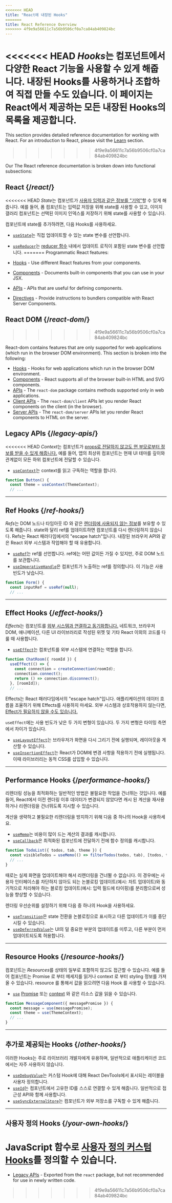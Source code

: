 ```yaml
---
<<<<<<< HEAD
title: "React에 내장된 Hooks"
=======
title: React Reference Overview
>>>>>>> 4f9e9a56611c7a56b9506cf0a7ca84ab409824bc
---
```


<Intro>

<<<<<<< HEAD
*Hooks*는 컴포넌트에서 다양한 React 기능을 사용할 수 있게 해줍니다. 내장된 Hooks를 사용하거나 조합하여 직접 만들 수도 있습니다. 이 페이지는 React에서 제공하는 모든 내장된 Hooks의 목록을 제공합니다.
=======
This section provides detailed reference documentation for working with React. For an introduction to React, please visit the [Learn](/learn) section.
>>>>>>> 4f9e9a56611c7a56b9506cf0a7ca84ab409824bc

</Intro>

Our The React reference documentation is broken down into functional subsections:

## React {/*react*/}

<<<<<<< HEAD
*State*는 컴포넌트가 [사용자 입력과 같은 정보를 "기억"](/learn/state-a-components-memory)할 수 있게 해줍니다. 예를 들어, 폼 컴포넌트는 입력값 저장을 위해 state를 사용할 수 있고, 이미지 갤러리 컴포넌트는 선택된 이미지 인덱스를 저장하기 위해 state를 사용할 수 있습니다.

컴포넌트에 state를 추가하려면, 다음 Hooks를 사용하세요.

* [`useState`](/reference/react/useState)는 직접 업데이트할 수 있는 state 변수를 선언합니다.
* [`useReducer`](/reference/react/useReducer)는 [reducer 함수](/learn/extracting-state-logic-into-a-reducer) 내에서 업데이트 로직이 포함된 state 변수를 선언합니다.
=======
Programmatic React features:

* [Hooks](/reference/react/hooks) - Use different React features from your components.
* [Components](/reference/react/components) - Documents built-in components that you can use in your JSX.
* [APIs](/reference/react/apis) - APIs that are useful for defining components.
* [Directives](/reference/react/directives) - Provide instructions to bundlers compatible with React Server Components.

## React DOM {/*react-dom*/}
>>>>>>> 4f9e9a56611c7a56b9506cf0a7ca84ab409824bc

React-dom contains features that are only supported for web applications (which run in the browser DOM environment). This section is broken into the following:

* [Hooks](/reference/react-dom/hooks) - Hooks for web applications which run in the browser DOM environment.
* [Components](/reference/react-dom/components) - React supports all of the browser built-in HTML and SVG components.
* [APIs](/reference/react-dom) - The `react-dom` package contains methods supported only in web applications.
* [Client APIs](/reference/react-dom/client) - The `react-dom/client` APIs let you render React components on the client (in the browser).
* [Server APIs](/reference/react-dom/server) - The `react-dom/server` APIs let you render React components to HTML on the server.

## Legacy APIs {/*legacy-apis*/}

<<<<<<< HEAD
*Context*는 컴포넌트가 [props로 전달하지 않고도 먼 부모로부터 정보를 받을 수 있게 해줍니다.](/learn/passing-props-to-a-component) 예를 들어, 앱의 최상위 컴포넌트는 현재 UI 테마를 깊이와 관계없이 모든 하위 컴포넌트에 전달할 수 있습니다.

* [`useContext`](/reference/react/useContext)는 context를 읽고 구독하는 역할을 합니다.

```js
function Button() {
  const theme = useContext(ThemeContext);
  // ...
```

---

## Ref Hooks {/*ref-hooks*/}

*Refs*는 DOM 노드나 타임아웃 ID 와 같은 [렌더링에 사용되지 않는 정보](/learn/referencing-values-with-refs)를 보유할 수 있도록 해줍니다. state와 달리 ref를 업데이트하면 컴포넌트를 다시 렌더링하지 않습니다. Refs는 React 패러다임에서의 "escape hatch"입니다. 내장된 브라우저 API와 같은 React 외부 시스템과 작업해야 할 때 유용합니다.

* [`useRef`](/reference/react/useRef)는 ref를 선언합니다. ref에는 어떤 값이든 가질 수 있지만, 주로 DOM 노드를 보관합니다.
* [`useImperativeHandle`](/reference/react/useImperativeHandle)은 컴포넌트가 노출하는 ref를 정의합니다. 이 기능은 사용 빈도가 낮습니다.

```js
function Form() {
  const inputRef = useRef(null);
  // ...
```

---

## Effect Hooks {/*effect-hooks*/}

*Effects*는 컴포넌트를 [외부 시스템과 연결하고 동기화합니다.](/learn/synchronizing-with-effects) 네트워크, 브라우저 DOM, 애니메이션, 다른 UI 라이브러리로 작성된 위젯 및 기타 React 이외의 코드를 다룰 때 사용합니다.

* [`useEffect`](/reference/react/useEffect)는 컴포넌트를 외부 시스템에 연결하는 역할을 합니다.

```js
function ChatRoom({ roomId }) {
  useEffect(() => {
    const connection = createConnection(roomId);
    connection.connect();
    return () => connection.disconnect();
  }, [roomId]);
  // ...
```

Effects는 React 패러다임에서의 "escape hatch"입니다. 애플리케이션의 데이터 흐름을 조율하기 위해 Effects를 사용하지 마세요. 외부 시스템과 상호작용하지 않는다면, [Effect가 필요하지 않을 수도 있습니다.](/learn/you-might-not-need-an-effect)

`useEffect`에는 사용 빈도가 낮은 두 가지 변형이 있습니다. 두 가지 변형은 타이밍 측면에서 차이가 있습니다.

* [`useLayoutEffect`](/reference/react/useLayoutEffect)는 브라우저가 화면을 다시 그리기 전에 실행되며, 레이아웃을 계산할 수 있습니다.
* [`useInsertionEffect`](/reference/react/useInsertionEffect)는 React가 DOM에 변경 사항을 적용하기 전에 실행됩니다. 이때 라이브러리는 동적 CSS를 삽입할 수 있습니다.

---

## Performance Hooks {/*performance-hooks*/}

리렌더링 성능을 최적화하는 일반적인 방법은 불필요한 작업을 건너뛰는 것입니다. 예를 들어, React에서 이전 렌더링 이후 데이터가 변경되지 않았다면 캐시 된 계산을 재사용하거나 리렌더링을 건너뛰도록 지시할 수 있습니다.

계산을 생략하고 불필요한 리렌더링을 방지하기 위해 다음 중 하나의 Hook을 사용하세요.

- [`useMemo`](/reference/react/useMemo)는 비용이 많이 드는 계산의 결과를 캐시합니다.
- [`useCallback`](/reference/react/useCallback)은 최적화된 컴포넌트에 전달하기 전에 함수 정의를 캐시합니다.

```js
function TodoList({ todos, tab, theme }) {
  const visibleTodos = useMemo(() => filterTodos(todos, tab), [todos, tab]);
  // ...
}
```

때로는 실제 화면을 업데이트해야 해서 리렌더링을 건너뛸 수 없습니다. 이 경우에는 사용자 인터페이스를 차단하지 않아도 되는 논블로킹 업데이트(예시: 차트 업데이트)와 동기적으로 처리해야 하는 블로킹 업데이트(예시: 입력 필드에 타이핑)를 분리함으로써 성능을 향상할 수 있습니다.

렌더링 우선순위를 설정하기 위해 다음 중 하나의 Hook을 사용하세요.

- [`useTransition`](/reference/react/useTransition)은 state 전환을 논블로킹으로 표시하고 다른 업데이트가 이를 중단시킬 수 있습니다.
- [`useDeferredValue`](/reference/react/useDeferredValue)는 UI의 덜 중요한 부분의 업데이트를 미루고, 다른 부분이 먼저 업데이트되도록 허용합니다.

---

## Resource Hooks {/*resource-hooks*/}

컴포넌트는 *Resources*를 상태의 일부로 포함하지 않고도 접근할 수 있습니다. 예를 들어 컴포넌트는 Promise 로 부터 메세지를 읽거나 context 로 부터 styling 정보를 가져올 수 있습니다.
resource 를 통해서 값을 읽으려면 다음 Hook 를 사용할 수 있습니다.


- [`use`](/reference/react/use) [Promise](https://developer.mozilla.org/en-US/docs/Web/JavaScript/Reference/Global_Objects/Promise) 또는 [context](/learn/passing-data-deeply-with-context) 와 같은 리소스 값을 읽을 수 있습니다.

```js
function MessageComponent({ messagePromise }) {
  const message = use(messagePromise);
  const theme = use(ThemeContext);
  // ...
}
```

---

## 추가로 제공되는 Hooks {/*other-hooks*/}

이러한 Hooks는 주로 라이브러리 개발자에게 유용하며, 일반적으로 애플리케이션 코드에서는 자주 사용하지 않습니다.

- [`useDebugValue`](/reference/react/useDebugValue)는 커스텀 Hook에 대해 React DevTools에서 표시되는 레이블을 사용자 정의합니다.
- [`useId`](/reference/react/useId)는 컴포넌트에서 고유한 ID를 스스로 연결할 수 있게 해줍니다. 일반적으로 접근성 API와 함께 사용합니다.
- [`useSyncExternalStore`](/reference/react/useSyncExternalStore)는 컴포넌트가 외부 저장소를 구독할 수 있게 해줍니다.

---

## 사용자 정의 Hooks {/*your-own-hooks*/}

JavaScript 함수로 [사용자 정의 커스텀 Hooks](/learn/reusing-logic-with-custom-hooks#extracting-your-own-custom-hook-from-a-component)를 정의할 수 있습니다.
=======
* [Legacy APIs](/reference/react/legacy) - Exported from the `react` package, but not recommended for use in newly written code.
>>>>>>> 4f9e9a56611c7a56b9506cf0a7ca84ab409824bc
